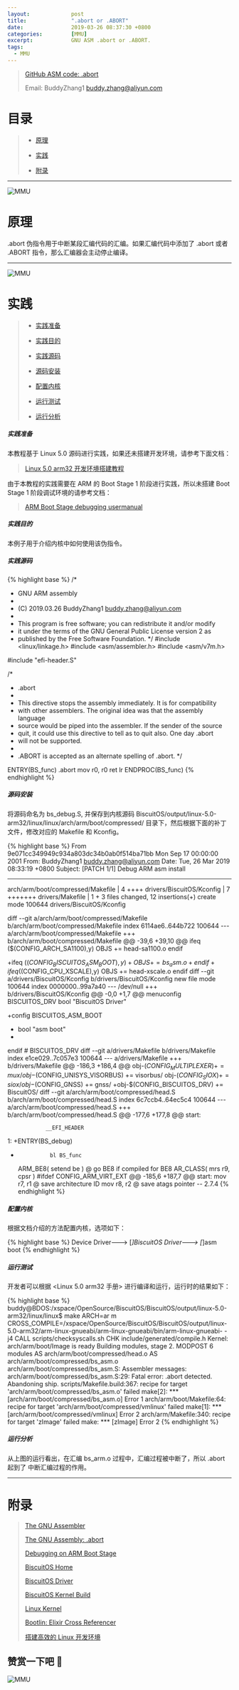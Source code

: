 ```yaml
---
layout:             post
title:              ".abort or .ABORT"
date:               2019-03-26 08:37:30 +0800
categories:         [MMU]
excerpt:            GNU ASM .abort or .ABORT.
tags:
  - MMU
---
```


> [GitHub ASM code: .abort](https://github.com/BiscuitOS/HardStack/tree/master/Language/Assembly/ARM-GNU-Assembly/Instruction/%5B.abort%5D)
>
> Email: BuddyZhang1 <buddy.zhang@aliyun.com>

# 目录

> - [原理](#原理)
>
> - [实践](#实践)
>
> - [附录](#附录)

--------------------------------------------------------------
<span id="原理"></span>

![MMU](/assets/PDB/BiscuitOS/kernel/IND00000A.jpg)

# 原理

.abort 伪指令用于中断某段汇编代码的汇编。如果汇编代码中添加了 .abort 或者
.ABORT 指令，那么汇编器会主动停止编译。

--------------------------------------------------------------
<span id="实践"></span>

![MMU](/assets/PDB/BiscuitOS/kernel/IND00000P.jpg)

# 实践

> - [实践准备](#实践准备)
>
> - [实践目的](#实践目的)
>
> - [实践源码](#实践源码)
>
> - [源码安装](#源码安装)
>
> - [配置内核](#配置内核)
>
> - [运行测试](#运行测试)
>
> - [运行分析](#运行分析)

##### <span id="实践准备">实践准备</span>

本教程基于 Linux 5.0 源码进行实践，如果还未搭建开发环境，请参考下面文档：

> [Linux 5.0 arm32 开发环境搭建教程](/blog/Linux-5.0-arm32-Usermanual/)

由于本教程的实践需要在 ARM 的 Boot Stage 1 阶段进行实践，所以未搭建 Boot Stage 1
阶段调试环境的请参考文档：

> [ARM Boot Stage debugging usermanual](/blog/BOOTASM-debuggingTools/#header)

##### <span id="实践目的">实践目的</span>

本例子用于介绍内核中如何使用该伪指令。

##### <span id="实践源码">实践源码</span>

{% highlight base %}
/*
 * GNU ARM assembly
 *
 * (C) 2019.03.26 BuddyZhang1 <buddy.zhang@aliyun.com>
 *
 * This program is free software; you can redistribute it and/or modify
 * it under the terms of the GNU General Public License version 2 as
 * published by the Free Software Foundation.
 */
#include <linux/linkage.h>
#include <asm/assembler.h>
#include <asm/v7m.h>

#include "efi-header.S"

/*
 * .abort
 *
 * This directive stops the assembly immediately. It is for compatibility
 * with other assemblers. The original idea was that the assembly language
 * source would be piped into the assembler. If the sender of the source
 * quit, it could use this directive to tell as to quit also. One day .abort
 * will not be supported.
 *
 * .ABORT is accepted as an alternate spelling of .abort.
 */

ENTRY(BS_func)
	.abort
	mov r0, r0
	ret     lr
ENDPROC(BS_func)
{% endhighlight %}

##### <span id="源码安装">源码安装</span>

将源码命名为 bs_debug.S, 并保存到内核源码 BiscuitOS/output/linux-5.0-arm32/linux/linux/arch/arm/boot/compressed/
目录下，然后根据下面的补丁文件，修改对应的 Makefile 和 Kconfig。

{% highlight base %}
From 9e071cc349949c934a803dc34b0ab0f514ba71bb Mon Sep 17 00:00:00 2001
From: BuddyZhang1 <buddy.zhang@aliyun.com>
Date: Tue, 26 Mar 2019 08:33:19 +0800
Subject: [PATCH 1/1] Debug ARM asm install

---
 arch/arm/boot/compressed/Makefile | 4 ++++
 drivers/BiscuitOS/Kconfig         | 7 +++++++
 drivers/Makefile                  | 1 +
 3 files changed, 12 insertions(+)
 create mode 100644 drivers/BiscuitOS/Kconfig

diff --git a/arch/arm/boot/compressed/Makefile b/arch/arm/boot/compressed/Makefile
index 6114ae6..644b722 100644
--- a/arch/arm/boot/compressed/Makefile
+++ b/arch/arm/boot/compressed/Makefile
@@ -39,6 +39,10 @@ ifeq ($(CONFIG_ARCH_SA1100),y)
 OBJS		+= head-sa1100.o
 endif
 
+ifeq ($(CONFIG_BISCUITOS_ASM_BOOT),y)
+OBJS		+= bs_asm.o
+endif
+
 ifeq ($(CONFIG_CPU_XSCALE),y)
 OBJS		+= head-xscale.o
 endif
diff --git a/drivers/BiscuitOS/Kconfig b/drivers/BiscuitOS/Kconfig
new file mode 100644
index 0000000..99a7a40
--- /dev/null
+++ b/drivers/BiscuitOS/Kconfig
@@ -0,0 +1,7 @@
menuconfig BISCUITOS_DRV
	bool "BiscuitOS Driver"

+config BISCUITOS_ASM_BOOT
+	bool "asm boot"
+
endif # BISCUITOS_DRV
diff --git a/drivers/Makefile b/drivers/Makefile
index e1ce029..7c057e3 100644
--- a/drivers/Makefile
+++ b/drivers/Makefile
@@ -186,3 +186,4 @@ obj-$(CONFIG_MULTIPLEXER)	+= mux/
 obj-$(CONFIG_UNISYS_VISORBUS)	+= visorbus/
 obj-$(CONFIG_SIOX)		+= siox/
 obj-$(CONFIG_GNSS)		+= gnss/
+obj-$(CONFIG_BISCUITOS_DRV)     += BiscuitOS/
diff --git a/arch/arm/boot/compressed/head.S b/arch/arm/boot/compressed/head.S
index 6c7ccb4..64ec5c4 100644
--- a/arch/arm/boot/compressed/head.S
+++ b/arch/arm/boot/compressed/head.S
@@ -177,6 +177,8 @@ start:

                __EFI_HEADER
 1:
+ENTRY(BS_debug)
+               bl BS_func
  ARM_BE8(      setend  be              )       @ go BE8 if compiled for BE8
  AR_CLASS(     mrs     r9, cpsr        )
 #ifdef CONFIG_ARM_VIRT_EXT
@@ -185,6 +187,7 @@ start:
                mov     r7, r1                  @ save architecture ID
                mov     r8, r2                  @ save atags pointer
-- 
2.7.4
{% endhighlight %}

##### <span id="配置内核">配置内核</span>

根据文档介绍的方法配置内核，选项如下：

{% highlight base %}
Device Driver--->
    [*]BiscuitOS Driver--->
        [*]asm boot
{% endhighlight %}

##### <span id="运行测试">运行测试</span>

开发者可以根据 <Linux 5.0 arm32 手册> 进行编译和运行，运行时的结果如下：

{% highlight base %}
buddy@BDOS:/xspace/OpenSource/BiscuitOS/BiscuitOS/output/linux-5.0-arm32/linux/linux$ make ARCH=ar
m CROSS_COMPILE=/xspace/OpenSource/BiscuitOS/BiscuitOS/output/linux-5.0-arm32/arm-linux-gnueabi/arm-linux-gnueabi/bin/arm-linux-gnueabi- -j4
  CALL    scripts/checksyscalls.sh
  CHK     include/generated/compile.h
  Kernel: arch/arm/boot/Image is ready
  Building modules, stage 2.
  MODPOST 6 modules
  AS      arch/arm/boot/compressed/head.o
  AS      arch/arm/boot/compressed/bs_asm.o
arch/arm/boot/compressed/bs_asm.S: Assembler messages:
arch/arm/boot/compressed/bs_asm.S:29: Fatal error: .abort detected.  Abandoning ship.
scripts/Makefile.build:367: recipe for target 'arch/arm/boot/compressed/bs_asm.o' failed
make[2]: *** [arch/arm/boot/compressed/bs_asm.o] Error 1
arch/arm/boot/Makefile:64: recipe for target 'arch/arm/boot/compressed/vmlinux' failed
make[1]: *** [arch/arm/boot/compressed/vmlinux] Error 2
arch/arm/Makefile:340: recipe for target 'zImage' failed
make: *** [zImage] Error 2
{% endhighlight %}

##### <span id="运行分析">运行分析</span>

从上图的运行看出，在汇编 bs_arm.o 过程中，汇编过程被中断了，所以 .abort 起到了
中断汇编过程的作用。

-----------------------------------------------

# <span id="附录">附录</span>

> [The GNU Assembler](http://tigcc.ticalc.org/doc/gnuasm.html)
>
> [The GNU Assembly: .abort](http://tigcc.ticalc.org/doc/gnuasm.html#SEC68)
>
> [Debugging on ARM Boot Stage](/blog/BOOTASM-debuggingTools/#header)
>
> [BiscuitOS Home](https://biscuitos.github.io/)
>
> [BiscuitOS Driver](/blog/BiscuitOS_Catalogue/)
>
> [BiscuitOS Kernel Build](/blog/Kernel_Build/)
>
> [Linux Kernel](https://www.kernel.org/)
>
> [Bootlin: Elixir Cross Referencer](https://elixir.bootlin.com/linux/latest/source)
>
> [搭建高效的 Linux 开发环境](/blog/Linux-debug-tools/)

## 赞赏一下吧 🙂

![MMU](/assets/PDB/BiscuitOS/kernel/HAB000036.jpg)
